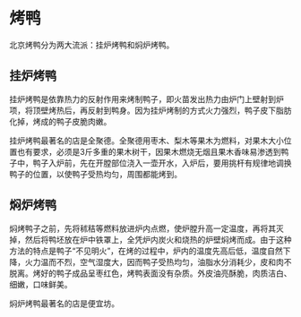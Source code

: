 # 烤鸭
北京烤鸭分为两大流派：挂炉烤鸭和焖炉烤鸭。

## 挂炉烤鸭
挂炉烤鸭是依靠热力的反射作用来烤制鸭子，即火苗发出热力由炉门上壁射到炉项，将顶壁烤热后，再反射到鸭身。因为挂炉烤制的方式火力强烈，鸭子皮下脂肪化掉，烤成的鸭子皮脆肉嫩。

挂炉烤鸭最著名的店是全聚德。全聚德用枣木、梨木等果木为燃料，对果木大小位置也有要求，必须是3斤多重的果木树干，因果木燃烧无烟且果木香味易渗透到鸭子中，鸭子入炉前，先在开膛部位浇入一壶开水，入炉后，要用挑杆有规律地调换鸭子的位置，以使鸭子受热均匀，周围都能烤到。

## 焖炉烤鸭
焖烤鸭子之前，先将秫秸等燃料放进炉内点燃，使炉膛升高一定温度，再将其灭掉，然后将鸭坯放在炉中铁罩上，全凭炉内炭火和烧热的炉壁焖烤而成。由于这种方法的特点是鸭子“不见明火”，在烤的过程中，炉内的温度先高后低，温度自然下降，火力温而不烈，空气湿度大，因而鸭子受热均匀，油脂水分消耗少，皮和肉不脱离。烤好的鸭子成品呈枣红色，烤鸭表面没有杂质。外皮油亮酥脆，肉质洁白、细嫩，口味鲜美。

焖炉烤鸭最著名的店是便宜坊。